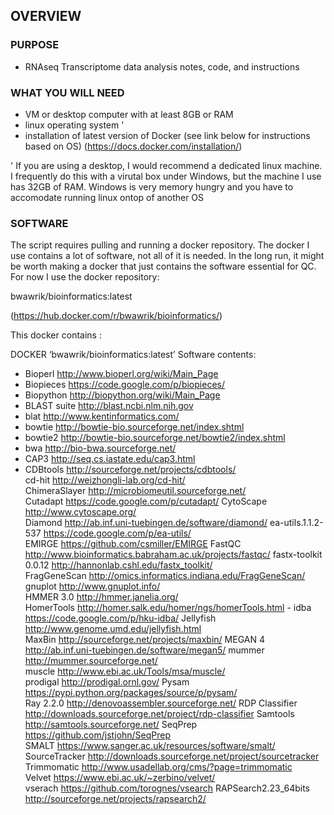 ## OVERVIEW

### PURPOSE

- RNAseq Transcriptome data analysis notes, code, and instructions

### WHAT YOU WILL NEED

- VM or desktop computer with at least 8GB or RAM
- linux operating system '
- installation of latest version of Docker (see link below for instructions based on OS)
  (https://docs.docker.com/installation/)


' If you are using a desktop, I would recommend a dedicated linux machine. I frequently do this with a virutal box under Windows, but the machine I use has 32GB of RAM. Windows is very memory hungry and you have to accomodate running linux ontop of another OS

### SOFTWARE

The script requires pulling and running a docker repository. The docker I use contains a lot of software, not all of it is needed. In the long run, it might be worth making a docker that just contains the software essential for QC. For now I use the docker repository:

bwawrik/bioinformatics:latest

(https://hub.docker.com/r/bwawrik/bioinformatics/)

This docker contains :

DOCKER ‘bwawrik/bioinformatics:latest’ Software contents:

- Bioperl			http://www.bioperl.org/wiki/Main_Page
- Biopieces			https://code.google.com/p/biopieces/
- Biopython    			http://biopython.org/wiki/Main_Page    	
- BLAST suite 			http://blast.ncbi.nlm.nih.gov	
- blat           			http://www.kentinformatics.com/
- bowtie          			http://bowtie-bio.sourceforge.net/index.shtml	
- bowtie2			http://bowtie-bio.sourceforge.net/bowtie2/index.shtml
- bwa http://bio-bwa.sourceforge.net/
- CAP3			http://seq.cs.iastate.edu/cap3.html
- CDBtools			http://sourceforge.net/projects/cdbtools/	
cd-hit			http://weizhongli-lab.org/cd-hit/	
ChimeraSlayer		http://microbiomeutil.sourceforge.net/	
Cutadapt			https://code.google.com/p/cutadapt/
CytoScape			http://www.cytoscape.org/	
Diamond			http://ab.inf.uni-tuebingen.de/software/diamond/
ea-utils.1.1.2-537     		https://code.google.com/p/ea-utils/		
EMIRGE			https://github.com/csmiller/EMIRGE
FastQC			http://www.bioinformatics.babraham.ac.uk/projects/fastqc/
fastx-toolkit 0.0.12  		http://hannonlab.cshl.edu/fastx_toolkit/		
FragGeneScan		http://omics.informatics.indiana.edu/FragGeneScan/	
gnuplot         			http://www.gnuplot.info/	
HMMER 3.0       		http://hmmer.janelia.org/	
HomerTools			http://homer.salk.edu/homer/ngs/homerTools.html	- 
idba				https://code.google.com/p/hku-idba/
Jellyfish      	 		http://www.genome.umd.edu/jellyfish.html	
MaxBin			http://sourceforge.net/projects/maxbin/
MEGAN 4         		http://ab.inf.uni-tuebingen.de/software/megan5/	
mummer          		http://mummer.sourceforge.net/	
muscle          			http://www.ebi.ac.uk/Tools/msa/muscle/	
prodigal			http://prodigal.ornl.gov/
Pysam			https://pypi.python.org/packages/source/p/pysam/	
Ray 2.2.0			http://denovoassembler.sourceforge.net/
RDP Classifier		http://downloads.sourceforge.net/project/rdp-classifier	
Samtools			http://samtools.sourceforge.net/
SeqPrep			https://github.com/jstjohn/SeqPrep	
SMALT           		https://www.sanger.ac.uk/resources/software/smalt/	
SourceTracker		http://downloads.sourceforge.net/project/sourcetracker	
Trimmomatic			http://www.usadellab.org/cms/?page=trimmomatic	
Velvet    			https://www.ebi.ac.uk/~zerbino/velvet/	
vserach			https://github.com/torognes/vsearch
RAPSearch2.23_64bits  http://sourceforge.net/projects/rapsearch2/



